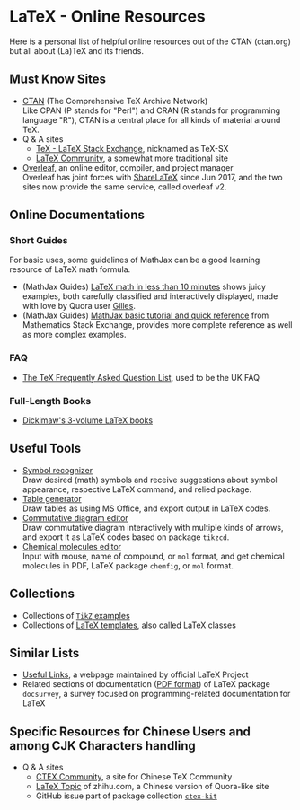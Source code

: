# LaTeX - Online Resources

Here is a personal list of helpful online resources out of the CTAN (ctan.org) but all about (La)TeX and its friends.

## Must Know Sites

* [CTAN](https://ctan.org/) (The Comprehensive TeX Archive Network)<br />
  Like CPAN (P stands for "Perl") and CRAN (R stands for programming language "R"), CTAN is a central place for all kinds of material around TeX.
* Q & A sites
  * [TeX - LaTeX Stack Exchange](https://tex.stackexchange.com), nicknamed as TeX-SX
  * [LaTeX Community](https://latex.org/forum/), a somewhat more traditional site
* [Overleaf](https://www.overleaf.com/), an online editor, compiler, and project manager<br />
  Overleaf has joint forces with [ShareLaTeX](https://www.sharelatex.com/) since Jun 2017, and the two sites now provide the same service, called overleaf v2.

## Online Documentations

### Short Guides

For basic uses, some guidelines of MathJax can be a good learning resource of LaTeX math formula.

* (MathJax Guides) [LaTeX math in less than 10 minutes](http://math-on-quora.surge.sh/) shows juicy examples, both  carefully classified and interactively displayed, made with love by Quora user [Gilles](https://www.quora.com/profile/Gilles-Castel-1).
* (MathJax Guides) [MathJax basic tutorial and quick reference](https://math.meta.stackexchange.com/questions/5020/) from Mathematics Stack Exchange, provides more complete reference as well as more complex examples.

### FAQ

* [The TeX Frequently Asked Question List](https://texfaq.org/), used to be the UK FAQ

### Full-Length Books

* [Dickimaw's 3-volume LaTeX books](https://www.dickimaw-books.com/latex/)

[comment]: <> (TODO, short description)

## Useful Tools

* [Symbol recognizer](http://detexify.kirelabs.org/classify.html)<br />
  Draw desired (math) symbols and receive suggestions about symbol appearance, respective LaTeX command, and relied package.
* [Table generator](http://www.tablesgenerator.com/)<br />
  Draw tables as using MS Office, and export output in LaTeX codes.
* [Commutative diagram editor](https://tikzcd.yichuanshen.de/)<br />
  Draw commutative diagram interactively with multiple kinds of arrows, and export it as LaTeX codes based on package `tikzcd`.
* [Chemical molecules editor](https://py-chemist.com/mol_2_chemfig)<br />
  Input with mouse, name of compound, or `mol` format, and get chemical molecules in PDF, LaTeX package `chemfig`, or `mol` format.

## Collections

* Collections of [`TikZ` examples](http://www.texample.net)
* Collections of [LaTeX templates](http://www.latextemplates.com/), also called LaTeX classes


## Similar Lists

* [Useful Links](https://www.latex-project.org/help/links/), a webpage maintained by official LaTeX Project
* Related sections of documentation ([PDF format](http://mirrors.ctan.org/info/docsurvey/docsurvey.pdf)) of LaTeX package `docsurvey`, a survey focused on programming-related documentation for LaTeX

## Specific Resources for Chinese Users and among CJK Characters handling

* Q & A sites
    * [CTEX Community](http://bbs.ctex.org/forum.php), a site for Chinese TeX Community
    * [LaTeX Topic](https://www.zhihu.com/topic/19568710) of zhihu.<span></span>com, a Chinese version of Quora-like site
    * GitHub issue part of package collection [`ctex-kit`](https://github.com/CTeX-org/ctex-kit)
